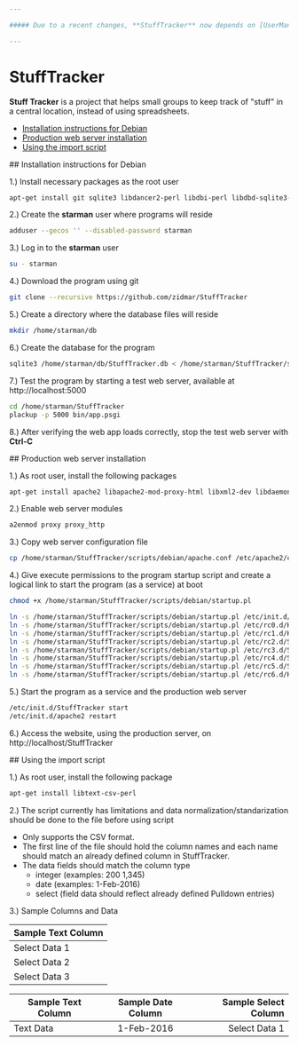 ```yaml
---

##### Due to a recent changes, **StuffTracker** now depends on [UserManager](https://github.com/zidmar/UserManager). Please install and configure [UserManager](https://github.com/zidmar/UserManager) before using **StuffTracker**.

---
```


# StuffTracker

**Stuff Tracker** is a project that helps small groups to keep track of "stuff" in a central location, instead of using spreadsheets.

* [Installation instructions for Debian](#installation)
* [Production web server installation](#production)
* [Using the import script](#import)

<a name="installation"/>
## Installation instructions for Debian

1.) Install necessary packages as the root user

```sh
apt-get install git sqlite3 libdancer2-perl libdbi-perl libdbd-sqlite3-perl libjson-xs-perl 
```

2.) Create the **starman** user where programs will reside

```sh
adduser --gecos '' --disabled-password starman
```

3.) Log in to the **starman** user

```sh
su - starman
```

4.) Download the program using git

```sh
git clone --recursive https://github.com/zidmar/StuffTracker
```

5.) Create a directory where the database files will reside

```sh
mkdir /home/starman/db
```

6.) Create the database for the program

```sh
sqlite3 /home/starman/db/StuffTracker.db < /home/starman/StuffTracker/sql/stuff_tracker-sqlite.sql
```

7.) Test the program by starting a test web server, available at http://localhost:5000

```sh
cd /home/starman/StuffTracker
plackup -p 5000 bin/app.psgi
```

8.) After verifying the web app loads correctly, stop the test web server with **Ctrl-C**

<a name="production"/>
## Production web server installation

1.) As root user, install the following packages

```sh
apt-get install apache2 libapache2-mod-proxy-html libxml2-dev libdaemon-control-perl starman
```

2.) Enable web server modules

```sh
a2enmod proxy proxy_http
```

3.) Copy web server configuration file

```sh
cp /home/starman/StuffTracker/scripts/debian/apache.conf /etc/apache2/conf-enabled/StuffTracker.conf
```

4.) Give execute permissions to the program startup script and create a logical link to start the program (as a service) at boot

```sh
chmod +x /home/starman/StuffTracker/scripts/debian/startup.pl

ln -s /home/starman/StuffTracker/scripts/debian/startup.pl /etc/init.d/StuffTracker
ln -s /home/starman/StuffTracker/scripts/debian/startup.pl /etc/rc0.d/K20StuffTracker
ln -s /home/starman/StuffTracker/scripts/debian/startup.pl /etc/rc1.d/K20StuffTracker
ln -s /home/starman/StuffTracker/scripts/debian/startup.pl /etc/rc2.d/S20StuffTracker
ln -s /home/starman/StuffTracker/scripts/debian/startup.pl /etc/rc3.d/S20StuffTracker
ln -s /home/starman/StuffTracker/scripts/debian/startup.pl /etc/rc4.d/S20StuffTracker
ln -s /home/starman/StuffTracker/scripts/debian/startup.pl /etc/rc5.d/S20StuffTracker
ln -s /home/starman/StuffTracker/scripts/debian/startup.pl /etc/rc6.d/K20StuffTracker

```

5.) Start the program as a service and the production web server

```sh
/etc/init.d/StuffTracker start
/etc/init.d/apache2 restart
```

6.) Access the website, using the production server, on http://localhost/StuffTracker

<a name="import"/>
## Using the import script

1.) As root user, install the following package

```sh
apt-get install libtext-csv-perl
```

2.) The script currently has limitations and data normalization/standarization should be done to the file before using script

* Only supports the CSV format.
* The first line of the file should hold the column names and each name should match an already defined column in StuffTracker.
* The data fields should match the column type
  * integer (examples: 200 1,345)
  * date (examples: 1-Feb-2016)
  * select (field data should reflect already defined Pulldown entries)

3.) Sample Columns and Data

| Sample Text Column |
| ------------------ |
| Select Data 1      |
| Select Data 2      |
| Select Data 3      |

| Sample Text Column | Sample Date Column | Sample Select Column |
| ------------------ |:------------------:| --------------------:|
| Text Data          | 1-Feb-2016         | Select Data 1        |


